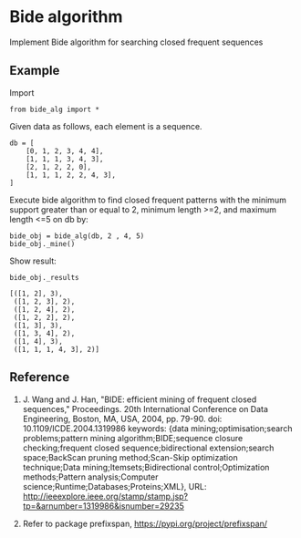 <h1>Bide algorithm</h1>
Implement Bide algorithm for searching closed frequent sequences


Example
---------------------------
Import
```
from bide_alg import *
```
Given data as follows, each element is a sequence. 
```
db = [
    [0, 1, 2, 3, 4, 4],
    [1, 1, 1, 3, 4, 3],
    [2, 1, 2, 2, 0],
    [1, 1, 1, 2, 2, 4, 3],
]
```
Execute bide algorithm to find closed frequent patterns with the minimum support greater than or equal to 2, minimum length >=2, and maximum length <=5 on db by:
```
bide_obj = bide_alg(db, 2 , 4, 5)
bide_obj._mine()
```
Show result:
```
bide_obj._results
```
```
[([1, 2], 3),
 ([1, 2, 3], 2),
 ([1, 2, 4], 2),
 ([1, 2, 2], 2),
 ([1, 3], 3),
 ([1, 3, 4], 2),
 ([1, 4], 3),
 ([1, 1, 1, 4, 3], 2)]
```


Reference
---------------------------
1. J. Wang and J. Han, "BIDE: efficient mining of frequent closed sequences," Proceedings. 20th International Conference on Data Engineering, Boston, MA, USA, 2004, pp. 79-90.
doi: 10.1109/ICDE.2004.1319986
keywords: {data mining;optimisation;search problems;pattern mining algorithm;BIDE;sequence closure checking;frequent closed sequence;bidirectional extension;search space;BackScan pruning method;Scan-Skip optimization technique;Data mining;Itemsets;Bidirectional control;Optimization methods;Pattern analysis;Computer science;Runtime;Databases;Proteins;XML},
URL: http://ieeexplore.ieee.org/stamp/stamp.jsp?tp=&arnumber=1319986&isnumber=29235

2. Refer to package prefixspan, https://pypi.org/project/prefixspan/